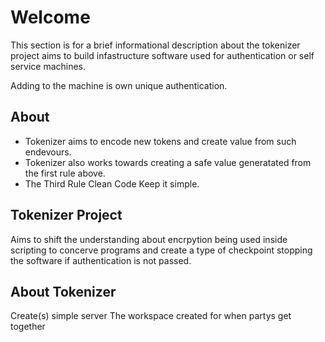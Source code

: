 # Welcome
This section is for a brief informational description about the tokenizer project
aims to build infastructure software used for authentication or self service machines.

Adding to the machine is own unique authentication.

## About

+ Tokenizer aims to encode new tokens and create value from such endevours.
+ Tokenizer also works towards creating a safe value generatated from the first rule above.
+ The Third Rule Clean Code Keep it simple.

## Tokenizer Project
Aims to shift the understanding about encrpytion being used inside scripting to concerve programs
and create a type of checkpoint stopping the software if authentication is not passed.

## About Tokenizer
Create(s) simple server The workspace created for when partys get together
